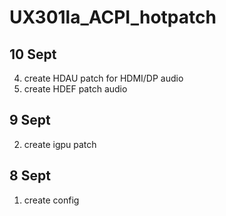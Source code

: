 # UX301la_ACPI_hotpatch
## 10 Sept
4. create HDAU patch for HDMI/DP audio
3. create HDEF patch audio
## 9 Sept
2. create igpu patch
## 8 Sept
1. create config

